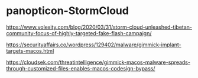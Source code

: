 # panopticon-StormCloud

https://www.volexity.com/blog/2020/03/31/storm-cloud-unleashed-tibetan-community-focus-of-highly-targeted-fake-flash-campaign/

https://securityaffairs.co/wordpress/129402/malware/gimmick-implant-targets-macos.html

https://cloudsek.com/threatintelligence/gimmick-macos-malware-spreads-through-customized-files-enables-macos-codesign-bypass/

